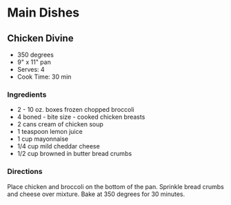 # Main Dishes

## Chicken Divine

* 350 degrees
* 9" x 11" pan
* Serves: 4
* Cook Time: 30 min

### Ingredients

* 2 - 10 oz. boxes frozen chopped broccoli
* 4 boned - bite size - cooked chicken breasts
* 2 cans cream of chicken soup
* 1 teaspoon lemon juice
* 1 cup mayonnaise
* 1/4 cup mild cheddar cheese
* 1/2 cup browned in butter bread crumbs

### Directions

Place chicken and broccoli on the bottom of the pan. Sprinkle bread crumbs and cheese over mixture. Bake at 350 degrees for 30 minutes.
